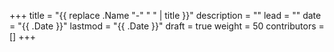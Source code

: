 +++
title = "{{ replace .Name "-" " " | title }}"
description = ""
lead = ""
date = "{{ .Date }}"
lastmod = "{{ .Date }}"
draft = true
weight = 50
contributors = []
+++

